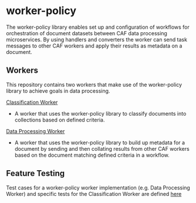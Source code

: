 # worker-policy

The worker-policy library enables set up and configuration of workflows for orchestration of document datasets between CAF data processing microservices. By using handlers and converters the worker can send task messages to other CAF workers and apply their results as metadata on a document. 

## Workers

This repository contains two workers that make use of the worker-policy library to achieve goals in data processing.

[Classification Worker](./worker-classification-container)
* A worker that uses the worker-policy library to classify documents into collections based on defined criteria.

[Data Processing Worker](./worker-data-processing-container)
* A worker that uses the worker-policy library to build up metadata for a document by sending and then collating results from other CAF workers based on the document matching defined criteria in a workflow.

## Feature Testing

Test cases for a worker-policy worker implementation (e.g. Data Processing Worker) and specific tests for the Classification Worker are defined [here](testcases)
